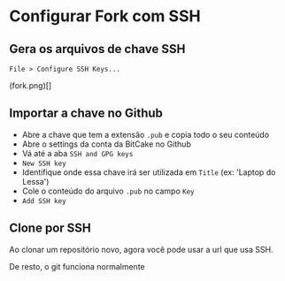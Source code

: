# Configurar Fork com SSH

## Gera os arquivos de chave SSH

`File > Configure SSH Keys...`

(fork.png)[]

## Importar a chave no Github

- Abre a chave que tem a extensão `.pub` e copia todo o seu conteúdo
- Abre o settings da conta da BitCake no Github
- Vá até a aba `SSH and GPG keys`
- `New SSH key`
- Identifique onde essa chave irá ser utilizada em `Title` (ex: 'Laptop do Lessa')
- Cole o conteúdo do arquivo `.pub` no campo `Key`
- `Add SSH key`

## Clone por SSH

Ao clonar um repositório novo, agora você pode usar a url que usa SSH.

De resto, o git funciona normalmente
